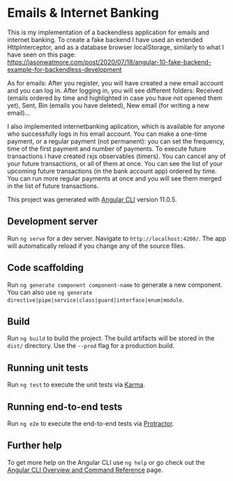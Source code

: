 # Emails & Internet Banking

This is my implementation of a backendless application for emails and internet banking. 
To create a fake backend I have used an extended HttpInterceptor, and as a database browser localStorage, similarly to what I have seen 
on this page: https://jasonwatmore.com/post/2020/07/18/angular-10-fake-backend-example-for-backendless-development

As for emails: After you register, you will have created a new email account and you can log in. After logging in, 
you will see different folders: Received (emails ordered by time and highlighted in case you have not opened them yet), Sent, 
Bin (emails you have deleted), New email (for writing a new email)...

I also implemented internetbanking aplication, which is available for anyone who successfully logs in his email account.
You can make a one-time payment, or a regular payment (not permanent): you can set the frequency, time of the first payment 
and number of payments. To execute future transactions i have created rxjs observables (timers). You can cancel any of your future transactions, 
or all of them at once. You can see the list of your upcoming future transactions (in the bank account app) ordered by time.
You can run more regular payments at once and you will see them merged in the list of future transactions.

This project was generated with [Angular CLI](https://github.com/angular/angular-cli) version 11.0.5.


## Development server

Run `ng serve` for a dev server. Navigate to `http://localhost:4200/`. The app will automatically reload if you change any of the source files.

## Code scaffolding

Run `ng generate component component-name` to generate a new component. You can also use `ng generate directive|pipe|service|class|guard|interface|enum|module`.

## Build

Run `ng build` to build the project. The build artifacts will be stored in the `dist/` directory. Use the `--prod` flag for a production build.

## Running unit tests

Run `ng test` to execute the unit tests via [Karma](https://karma-runner.github.io).

## Running end-to-end tests

Run `ng e2e` to execute the end-to-end tests via [Protractor](http://www.protractortest.org/).

## Further help

To get more help on the Angular CLI use `ng help` or go check out the [Angular CLI Overview and Command Reference](https://angular.io/cli) page.

